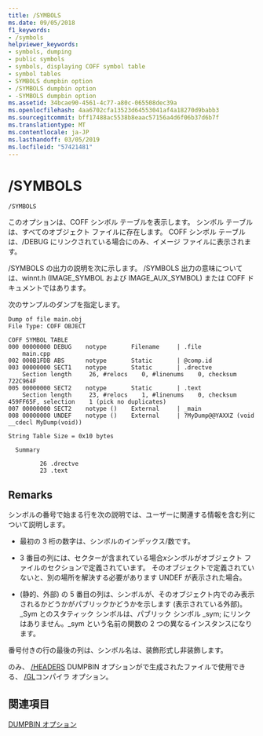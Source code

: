 ```yaml
---
title: /SYMBOLS
ms.date: 09/05/2018
f1_keywords:
- /symbols
helpviewer_keywords:
- symbols, dumping
- public symbols
- symbols, displaying COFF symbol table
- symbol tables
- SYMBOLS dumpbin option
- /SYMBOLS dumpbin option
- -SYMBOLS dumpbin option
ms.assetid: 34bcae90-4561-4c77-a80c-065508dec39a
ms.openlocfilehash: 4aa6702cfa13523d64553041af4a18270d9babb3
ms.sourcegitcommit: bff17488ac5538b8eaac57156a4d6f06b37d6b7f
ms.translationtype: MT
ms.contentlocale: ja-JP
ms.lasthandoff: 03/05/2019
ms.locfileid: "57421481"
---
```

# <a name="symbols"></a>/SYMBOLS

```
/SYMBOLS
```

このオプションは、COFF シンボル テーブルを表示します。 シンボル テーブルは、すべてのオブジェクト ファイルに存在します。 COFF シンボル テーブルは、/DEBUG にリンクされている場合にのみ、イメージ ファイルに表示されます。

/SYMBOLS の出力の説明を次に示します。 /SYMBOLS 出力の意味については、winnt.h (IMAGE_SYMBOL および IMAGE_AUX_SYMBOL) または COFF ドキュメントではあります。

次のサンプルのダンプを指定します。

```
Dump of file main.obj
File Type: COFF OBJECT

COFF SYMBOL TABLE
000 00000000 DEBUG    notype       Filename     | .file
    main.cpp
002 000B1FDB ABS      notype       Static       | @comp.id
003 00000000 SECT1    notype       Static       | .drectve
    Section length     26, #relocs    0, #linenums    0, checksum 722C964F
005 00000000 SECT2    notype       Static       | .text
    Section length     23, #relocs    1, #linenums    0, checksum 459FF65F, selection    1 (pick no duplicates)
007 00000000 SECT2    notype ()    External     | _main
008 00000000 UNDEF    notype ()    External     | ?MyDump@@YAXXZ (void __cdecl MyDump(void))

String Table Size = 0x10 bytes

  Summary

         26 .drectve
         23 .text
```

## <a name="remarks"></a>Remarks

シンボルの番号で始まる行を次の説明では、ユーザーに関連する情報を含む列について説明します。

- 最初の 3 桁の数字は、シンボルのインデックス/数です。

- 3 番目の列には、セクターが含まれている場合*x*シンボルがオブジェクト ファイルのセクションで定義されています。 そのオブジェクトで定義されていないと、別の場所を解決する必要があります UNDEF が表示された場合。

- (静的、外部) の 5 番目の列は、シンボルが、そのオブジェクト内でのみ表示されるかどうかがパブリックかどうかを示します (表示されている外部)。 _Sym とのスタティック シンボルは、パブリック シンボル _sym; にリンクはありません。_sym という名前の関数の 2 つの異なるインスタンスになります。

番号付きの行の最後の列は、シンボル名は、装飾形式し非装飾します。

のみ、 [/HEADERS](../../build/reference/headers.md) DUMPBIN オプションがで生成されたファイルで使用できる、 [/GL](../../build/reference/gl-whole-program-optimization.md)コンパイラ オプション。

## <a name="see-also"></a>関連項目

[DUMPBIN オプション](../../build/reference/dumpbin-options.md)
